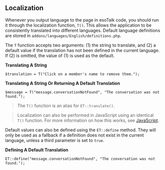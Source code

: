 ## Localization

Whenever you output language to the page in esoTalk code, you should run it through the localization function, `T()`. This allows the application to be consistently translated into different languages. Default language definitions are stored in `addons/languages/English/definitions.php`.

The `T` function accepts two arguments: (1) the string to translate, and (2) a default value if the translation has not been defined in the current language. If (2) is omitted, the value of (1) is used as the default.

**Translating A String**

	$translation = T("Click on a member's name to remove them.");

**Translating A String Or Returning A Default Translation**

	$message = T("message.conversationNotFound", "The conversation was not found.");

> The `T()` function is an alias for `ET::translate()`.

<!-- -->
> Localization can also be performed in JavaScript using an identical `T()` function. For more information on how this works, see [JavaScript]().

Default values can also be defined using the `ET::define` method. They will only be used as a fallback if a definition does not exist in the current language, unless a third parameter is set to `true`.

**Defining A Default Translation**

	ET::define("message.conversationNotFound", "The conversation was not found.");